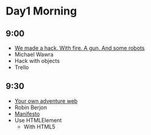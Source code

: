 # Day1 Morning

## 9:00

* [We made a hack. With fire. A gun. And some robots](https://www.youtube.com/watch?v=H6wXKVpWWHY)
* Michael Wawra
* Hack with objects
* Trello

## 9:30

* [Your own adventure web](https://www.youtube.com/watch?v=vatY9oDLk1A)
* Robin Berjon
* [Manifesto](http://extensiblewebmanifesto.org)
* Use HTMLElement
	* With HTML5 <template>
	* Natutal elements (for example <big-red-button>)
	* Not working in production now
* [HitchJS](http://www.hitchjs.com)
	* CSS selector
	* Make the css react to the content

## 10:00

* Use Promise, Future and some functional programing stuff without being a math nerd.
* Quentin Adam
* CEO of clever cloud
* Lot of shit in node.js callback
* Future and Promise is cool
* [Pacta](http://github.com/mudge/pacta)

## 11:00

* The web is inefficient, but we can fix it!
* Justin Secor
* Web is massive suck => Using too much electricity

## 11:30

* Open Source Improv
* Haleigh Sheehan
* Not a develloper
* Open source in general

## 12:00

* Your customer WANTS to pay for your testing budget!
* Andre JAY Meissner
* [Open device lab](http://opendevicelab.com/)

## 12:30

* How We Built Windows Azure
* Benjamin Guinebertiere
* Windows OS for Datacenter

# Day1 Afernoon

## 14:30
* Rational Security
* Olivier Lacan
* Share password in a team [Meldium](http://www.meldium.com)
* [TrueCrypt](http://www.truecrypt.org)
* EFF guide 

## 15:00
* OWASP Top 10
* Tobias Zander
* SQL Injection => Prepared Statement
* OWASP Cheat Sheet
* XSS - Escape engine
* Keep librairies up-to-date

## 15:30
* All your base are belong to us, what the bad guys see
* Danny Dinneen 

## 16:30
* Next Level: DevOps
* Ole Michaelis

## 17:00
* Datacenter As A Computer: Beyond Clouds
* Maxime Brugidou

## 17:30
* print("3D");
* Orlando Kalossakas

## 18:00
* Payment revisited: Marketplaces, micro-merchants and mobile acceptance.
* Gregory Estrade
